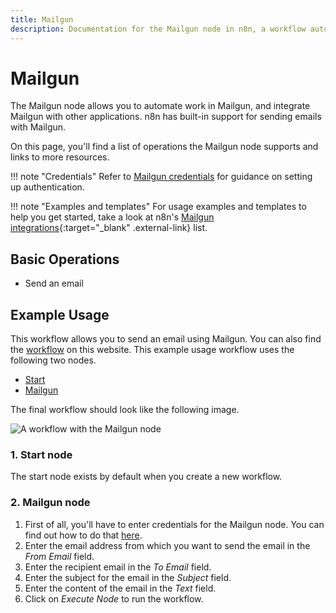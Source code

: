 ```yaml
---
title: Mailgun
description: Documentation for the Mailgun node in n8n, a workflow automation platform. Includes details of operations and configuration, and links to examples and credentials information.
---
```


# Mailgun

The Mailgun node allows you to automate work in Mailgun, and integrate Mailgun with other applications. n8n has built-in support for sending emails with Mailgun. 

On this page, you'll find a list of operations the Mailgun node supports and links to more resources.

!!! note "Credentials"
    Refer to [Mailgun credentials](/integrations/builtin/credentials/mailgun/) for guidance on setting up authentication. 

!!! note "Examples and templates"
    For usage examples and templates to help you get started, take a look at n8n's [Mailgun integrations](https://n8n.io/integrations/mailgun/){:target="_blank" .external-link} list.


## Basic Operations

- Send an email

## Example Usage

This workflow allows you to send an email using Mailgun. You can also find the [workflow](https://n8n.io/workflows/522) on this website. This example usage workflow uses the following two nodes.

- [Start](/integrations/builtin/core-nodes/n8n-nodes-base.start/)
- [Mailgun]()

The final workflow should look like the following image.

![A workflow with the Mailgun node](/_images/integrations/builtin/app-nodes/mailgun/workflow.png)

### 1. Start node

The start node exists by default when you create a new workflow.

### 2. Mailgun node

1. First of all, you'll have to enter credentials for the Mailgun node. You can find out how to do that [here](/integrations/builtin/credentials/mailgun/).
2. Enter the email address from which you want to send the email in the *From Email* field.
3. Enter the recipient email in the *To Email* field.
4. Enter the subject for the email in the *Subject* field.
5. Enter the content of the email in the *Text* field.
6. Click on *Execute Node* to run the workflow.

